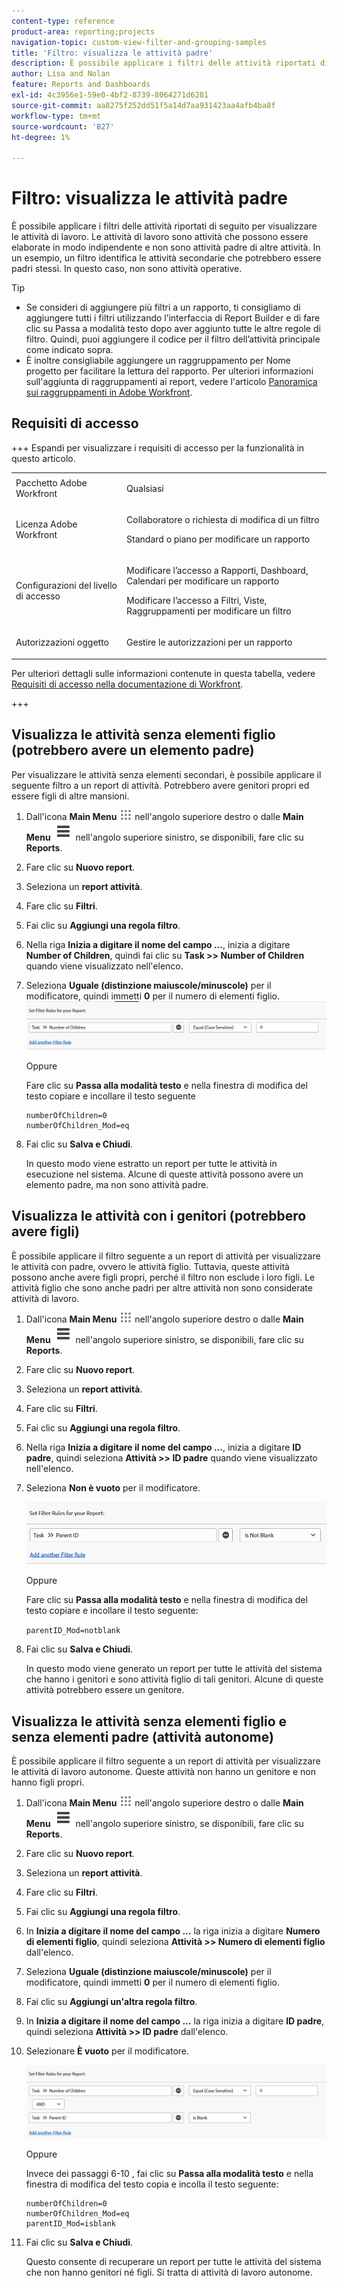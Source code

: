 ```yaml
---
content-type: reference
product-area: reporting;projects
navigation-topic: custom-view-filter-and-grouping-samples
title: 'Filtro: visualizza le attività padre'
description: È possibile applicare i filtri delle attività riportati di seguito per visualizzare le attività di lavoro. Le attività di lavoro sono attività che possono essere elaborate in modo indipendente e non sono attività padre di altre attività. In un esempio, un filtro identifica le attività secondarie che potrebbero essere padri stessi. In questo caso, non sono attività operative.
author: Lisa and Nolan
feature: Reports and Dashboards
exl-id: 4c3956e1-59e0-4bf2-8739-8064271d6281
source-git-commit: aa8275f252dd51f5a14d7aa931423aa4afb4ba8f
workflow-type: tm+mt
source-wordcount: '827'
ht-degree: 1%

---
```


# Filtro: visualizza le attività padre

<!--Audited: 10/2024-->

È possibile applicare i filtri delle attività riportati di seguito per visualizzare le attività di lavoro. Le attività di lavoro sono attività che possono essere elaborate in modo indipendente e non sono attività padre di altre attività. In un esempio, un filtro identifica le attività secondarie che potrebbero essere padri stessi. In questo caso, non sono attività operative.

>[!TIP]
>
>* Se consideri di aggiungere più filtri a un rapporto, ti consigliamo di aggiungere tutti i filtri utilizzando l’interfaccia di Report Builder e di fare clic su Passa a modalità testo dopo aver aggiunto tutte le altre regole di filtro. Quindi, puoi aggiungere il codice per il filtro dell’attività principale come indicato sopra. 
>* È inoltre consigliabile aggiungere un raggruppamento per Nome progetto per facilitare la lettura del rapporto. Per ulteriori informazioni sull&#39;aggiunta di raggruppamenti ai report, vedere l&#39;articolo [Panoramica sui raggruppamenti in Adobe Workfront](../../../reports-and-dashboards/reports/reporting-elements/groupings-overview.md).
>

## Requisiti di accesso

+++ Espandi per visualizzare i requisiti di accesso per la funzionalità in questo articolo. 

<table style="table-layout:auto"> 
 <col> 
 <col> 
 <tbody> 
  <tr> 
   <td role="rowheader">Pacchetto Adobe Workfront</td> 
   <td> <p>Qualsiasi</p> </td> 
  </tr> 
  <tr> 
   <td role="rowheader">Licenza Adobe Workfront</td> 
   <td> 
   <p>Collaboratore o richiesta di modifica di un filtro </p>
   <p>Standard o piano per modificare un rapporto</p>
  </tr> 
  <tr> 
   <td role="rowheader">Configurazioni del livello di accesso</td> 
   <td> <p>Modificare l’accesso a Rapporti, Dashboard, Calendari per modificare un rapporto</p> <p>Modificare l’accesso a Filtri, Viste, Raggruppamenti per modificare un filtro</p> </td> 
  </tr> 
  <tr> 
   <td role="rowheader">Autorizzazioni oggetto</td> 
   <td> <p>Gestire le autorizzazioni per un rapporto</p>  </td> 
  </tr> 
 </tbody> 
</table>

Per ulteriori dettagli sulle informazioni contenute in questa tabella, vedere [Requisiti di accesso nella documentazione di Workfront](/help/quicksilver/administration-and-setup/add-users/access-levels-and-object-permissions/access-level-requirements-in-documentation.md).

+++

## Visualizza le attività senza elementi figlio (potrebbero avere un elemento padre)

Per visualizzare le attività senza elementi secondari, è possibile applicare il seguente filtro a un report di attività. Potrebbero avere genitori propri ed essere figli di altre mansioni.

1. Dall&#39;icona **Main Menu** ![Main Menu](assets/main-menu-icon.png) nell&#39;angolo superiore destro o dalle **Main Menu** ![Main Menu lines](assets/lines-main-menu.png) nell&#39;angolo superiore sinistro, se disponibili, fare clic su **Reports**.

1. Fare clic su **Nuovo report**.
1. Seleziona un **report attività**.
1. Fare clic su **Filtri**.
1. Fai clic su **Aggiungi una regola filtro**.
1. Nella riga **Inizia a digitare il nome del campo ...**, inizia a digitare **Number of Children**, quindi fai clic su **Task >> Number of Children** quando viene visualizzato nell&#39;elenco.

1. Seleziona **Uguale (distinzione maiuscole/minuscole)** per il modificatore, quindi immetti **0** per il numero di elementi figlio.\
   ![Filtro attività padre](assets/parent-task-filter-from-the-ui-350x76.png)

   Oppure

   Fare clic su **Passa alla modalità testo** e nella finestra di modifica del testo copiare e incollare il testo seguente

   ```
   numberOfChildren=0
   numberOfChildren_Mod=eq
   ```


1. Fai clic su **Salva e Chiudi**.

   In questo modo viene estratto un report per tutte le attività in esecuzione nel sistema. Alcune di queste attività possono avere un elemento padre, ma non sono attività padre.

## Visualizza le attività con i genitori (potrebbero avere figli)

È possibile applicare il filtro seguente a un report di attività per visualizzare le attività con padre, ovvero le attività figlio. Tuttavia, queste attività possono anche avere figli propri, perché il filtro non esclude i loro figli. Le attività figlio che sono anche padri per altre attività non sono considerate attività di lavoro.

1. Dall&#39;icona **Main Menu** ![Main Menu](assets/main-menu-icon.png) nell&#39;angolo superiore destro o dalle **Main Menu** ![Main Menu lines](assets/lines-main-menu.png) nell&#39;angolo superiore sinistro, se disponibili, fare clic su **Reports**.

1. Fare clic su **Nuovo report**.
1. Seleziona un **report attività**.
1. Fare clic su **Filtri**.
1. Fai clic su **Aggiungi una regola filtro**.
1. Nella riga **Inizia a digitare il nome del campo ...**, inizia a digitare **ID padre**, quindi seleziona **Attività >> ID padre** quando viene visualizzato nell&#39;elenco.
1. Seleziona **Non è vuoto** per il modificatore.

   ![L&#39;ID padre non è vuoto](assets/filter-parent-id-not-blank-350x100.png)

   Oppure

   Fare clic su **Passa alla modalità testo** e nella finestra di modifica del testo copiare e incollare il testo seguente: 

   `parentID_Mod=notblank`

1. Fai clic su **Salva e Chiudi**.

   In questo modo viene generato un report per tutte le attività del sistema che hanno i genitori e sono attività figlio di tali genitori. Alcune di queste attività potrebbero essere un genitore.

## Visualizza le attività senza elementi figlio e senza elementi padre (attività autonome)

È possibile applicare il filtro seguente a un report di attività per visualizzare le attività di lavoro autonome. Queste attività non hanno un genitore e non hanno figli propri.

1. Dall&#39;icona **Main Menu** ![Main Menu](assets/main-menu-icon.png) nell&#39;angolo superiore destro o dalle **Main Menu** ![Main Menu lines](assets/lines-main-menu.png) nell&#39;angolo superiore sinistro, se disponibili, fare clic su **Reports**.

1. Fare clic su **Nuovo report**.
1. Seleziona un **report attività**.
1. Fare clic su **Filtri**.
1. Fai clic su **Aggiungi una regola filtro**.
1. In **Inizia a digitare il nome del campo ...** la riga inizia a digitare **Numero di elementi figlio**, quindi seleziona **Attività >> Numero di elementi figlio** dall&#39;elenco.
1. Seleziona **Uguale (distinzione maiuscole/minuscole)** per il modificatore, quindi immetti **0** per il numero di elementi figlio.
1. Fai clic su **Aggiungi un&#39;altra regola filtro**.
1. In **Inizia a digitare il nome del campo ...** la riga inizia a digitare **ID padre**, quindi seleziona **Attività >> ID padre** dall&#39;elenco.
1. Selezionare **È vuoto** per il modificatore.

   ![L&#39;ID padre è vuoto e non sono presenti elementi figlio](assets/filter-parent-id-blank-and-zero-children-350x121.png)

   Oppure

   Invece dei passaggi 6-10 <!--ensure steps above stay accurate-->, fai clic su **Passa alla modalità testo** e nella finestra di modifica del testo copia e incolla il testo seguente:

   ```
   numberOfChildren=0
   numberOfChildren_Mod=eq
   parentID_Mod=isblank
   ```

1. Fai clic su **Salva e Chiudi**.

   Questo consente di recuperare un report per tutte le attività del sistema che non hanno genitori né figli. Si tratta di attività di lavoro autonome.
